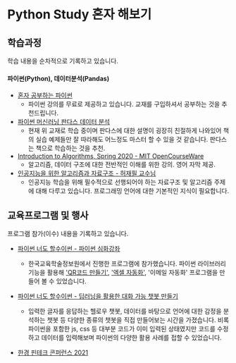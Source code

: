 Python Study 혼자 해보기
=============

학습과정
-------------
학습 내용을 순차적으로 기록하고 있습니다.

#### 파이썬(Python), 데이터분석(Pandas)

* [혼자 공부하는 파이썬](https://youtube.com/playlist?list=PLBXuLgInP-5kr0PclHz1ubNZgESmliuB7)
  * 파이썬 강의를 무료로 제공하고 있습니다. 교재를 구입하셔서 공부하는 것을 추천드립니다.
* [파이썬 머신러닝 판다스 데이터 분석](http://www.kyobobook.co.kr/product/detailViewKor.laf?mallGb=KOR&barcode=9788956748337)
  * 현재 위 교재로 학습 중이며 판다스에 대한 설명이 굉장히 친절하게 나와있어 책의 실습 예제들만 잘 따라해도 어느정도 마스터 할 수 있을 것 같습니다. 판다스는 책으로 학습하는 것을 추천.
* [Introduction to Algorithms, Spring 2020 - MIT OpenCourseWare](https://www.youtube.com/playlist?list=PLUl4u3cNGP63EdVPNLG3ToM6LaEUuStEY)
  * 알고리즘, 데이터 구조에 대한 전반적인 이해를 위한 강의. 영어 자막 제공.
* [인공지능을 위한 알고리즘과 자료구조 - 허재필 교수님](http://www.kmooc.kr/courses/course-v1:SKKUk+SKKU_46+2021_T2/about)
  * 인공지능 학습을 위해 필수적으로 선행되어야 하는 자료구조 및 알고리즘 주제에 대해 다루고 있습니다. 프로그래밍 언어에 대한 기본적인 지식이 필요합니다.

교육프로그램 및 행사
-------------
프로그램 참가(이수) 내용을 기록하고 있습니다.

* [파이썬 너도 할수이썬 - 파이썬 심화강좌](https://www.keris.or.kr/images/editor/20210819104514_imozcppk.jpg)
  * 한국교육학술정보원에서 진행한 프로그램에 참가했습니다. 파이썬 라이브러리 기능을 활용해 ['QR코드 만들기'](https://colab.research.google.com/drive/1Rl47QfXYNtG1dnFMeEHW-FbbHBr1L5Yl), ['엑셀 자동화'](https://colab.research.google.com/drive/1xptvXgDGSeFMGedBuuqsZJK9wDUKj3Xe), '이메일 자동화' 프로그램을 만들어 볼 수 있었습니다.

* [파이썬 너도 할수이썬 - 딥러닝을 활용한 대화 가능 챗봇 만들기](https://www.keris.or.kr/images/editor/20210819104514_imozcppk.jpg)
  * 입력한 글자를 응답하는 헬로우 챗봇, 데이터를 바탕으로 언어에 대한 감정을 분석하는 챗봇 등 다양한 종류의 챗봇을 직접 만들어보는 시간을 가졌습니다. 비록 파이썬을 포함한 js, css 등 대부분 코드가 이미 입력된 상태였지만 코드를 수정하고 데이터를 입력해보며 파이썬의 다양한 활용 사례를 접할 수 있었습니다.
 
* [한경 핀테크 콘퍼런스 2021](http://fintech.hankyung.com/kfc)